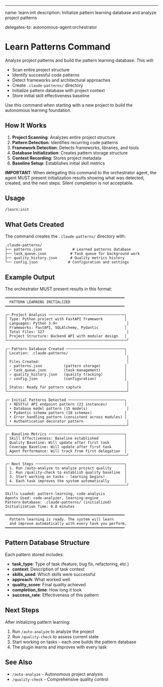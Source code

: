 ---
name: learn:init
description: Initialize pattern learning database and analyze project patterns

delegates-to: autonomous-agent:orchestrator

# Learn Patterns Command

Analyze project patterns and build the pattern learning database. This will:

- Scan entire project structure
- Identify successful code patterns
- Detect frameworks and architectural approaches
- Create `.claude-patterns/` directory
- Initialize pattern database with project context
- Store initial skill effectiveness baseline

Use this command when starting with a new project to build the autonomous learning foundation.

## How It Works

1. **Project Scanning**: Analyzes entire project structure
2. **Pattern Detection**: Identifies recurring code patterns
3. **Framework Detection**: Detects frameworks, libraries, and tools
4. **Database Initialization**: Creates pattern storage structure
5. **Context Recording**: Stores project metadata
6. **Baseline Setup**: Establishes initial skill metrics

**IMPORTANT**: When delegating this command to the orchestrator agent, the agent MUST present initialization results showing what was detected, created, and the next steps. Silent completion is not acceptable.

## Usage

```bash
/learn:init
```

## What Gets Created

The command creates the `.claude-patterns/` directory with:

```
.claude-patterns/
├── patterns.json              # Learned patterns database
├── task_queue.json           # Task queue for background work
├── quality_history.json      # Quality metrics history
└── config.json              # Configuration and settings
```

## Example Output

The orchestrator MUST present results in this format:

```
═══════════════════════════════════════════════════════
  PATTERN LEARNING INITIALIZED
═══════════════════════════════════════════════════════

┌─ Project Analysis ───────────────────────────────────┐
│ Type: Python project with FastAPI framework          │
│ Languages: Python 3.9+                                │
│ Frameworks: FastAPI, SQLAlchemy, Pydantic            │
│ Total Files: 127                                      │
│ Project Structure: Backend API with modular design   │
└───────────────────────────────────────────────────────┘

┌─ Pattern Database Created ───────────────────────────┐
│ Location: .claude-patterns/                          │
│                                                       │
│ Files Created:                                        │
│ ✓ patterns.json          (pattern storage)           │
│ ✓ task_queue.json        (task management)           │
│ ✓ quality_history.json   (quality tracking)          │
│ ✓ config.json            (configuration)             │
│                                                       │
│ Status: Ready for pattern capture                     │
└───────────────────────────────────────────────────────┘

┌─ Initial Patterns Detected ──────────────────────────┐
│ • RESTful API endpoint pattern (23 instances)        │
│ • Database model pattern (15 models)                  │
│ • Pydantic schema pattern (18 schemas)               │
│ • Error handling pattern (consistent across modules) │
│ • Authentication decorator pattern                    │
└───────────────────────────────────────────────────────┘

┌─ Baseline Metrics ───────────────────────────────────┐
│ Skill Effectiveness: Baseline established            │
│ Quality Baseline: Will update after first task       │
│ Coverage Baseline: Will update after first task      │
│ Agent Performance: Will track from first delegation  │
└───────────────────────────────────────────────────────┘

┌─ Next Steps ─────────────────────────────────────────┐
│ 1. Run /auto-analyze to analyze project quality      │
│ 2. Run /quality-check to establish quality baseline  │
│ 3. Start working on tasks - learning begins!         │
│ 4. Each task improves the system automatically       │
└───────────────────────────────────────────────────────┘

Skills Loaded: pattern-learning, code-analysis
Agents Used: code-analyzer, learning-engine
Pattern Database: .claude-patterns/ (initialized)
Initialization Time: 0.8 minutes

═══════════════════════════════════════════════════════
  Pattern learning is ready. The system will learn
  and improve automatically with every task you perform.
═══════════════════════════════════════════════════════
```

## Pattern Database Structure

Each pattern stored includes:

- **task_type**: Type of task (feature, bug fix, refactoring, etc.)
- **context**: Description of task context
- **skills_used**: Which skills were successful
- **approach**: What worked well
- **quality_score**: Final quality achieved
- **completion_time**: How long it took
- **success_rate**: Effectiveness of this pattern

## Next Steps

After initializing pattern learning:

1. Run `/auto-analyze` to analyze the project
2. Run `/quality-check` to assess current state
3. Start working on tasks - each one builds the pattern database
4. The plugin learns and improves with every task

## See Also

- `/auto-analyze` - Autonomous project analysis
- `/quality-check` - Comprehensive quality control

